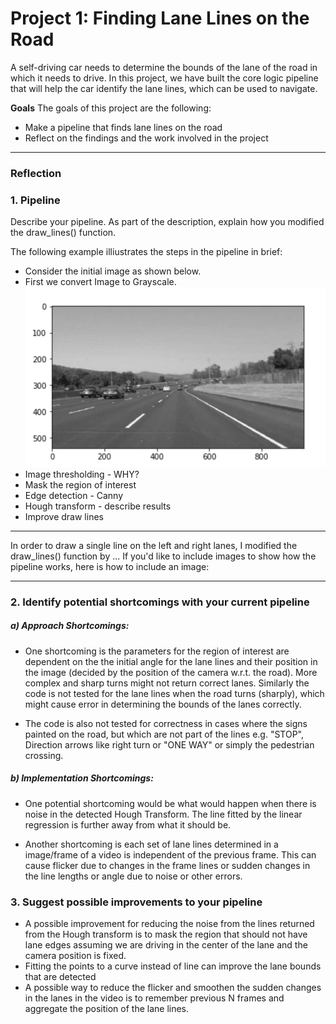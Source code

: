 # **Project 1: Finding Lane Lines on the Road** 
  A self-driving car needs to determine the bounds of the lane of the road in which it needs to drive. In this project, we have built the core logic pipeline that will help the car identify the lane lines, which can be used to navigate.

**Goals**
The goals of this project are the following:
* Make a pipeline that finds lane lines on the road
* Reflect on the findings and the work involved in the project

[initial]: ./readme_images/grey.png "Initial image"
[grey]: ./readme_images/grey.png "Grayscale"
[gaussian]: ./readme_images/gaussian.png "Gaussian blur"
[canny]: ./readme_images/canny.png "Canny Edge detection"
[masked]: ./readme_images/masked.png "Masked region"
[hough]: ./readme_images/hough.png "Hough transform"
[weighted]: ./readme_images/weighted.png "Final image"

---

### Reflection

### 1. Pipeline
Describe your pipeline. As part of the description, explain how you modified the draw_lines() function.

The following example illiustrates the steps in the pipeline in brief:
 - Consider the initial image as shown below.
 -   First we convert Image to Grayscale. 
     ![ 2 - Grayscale][grey]
 -   Image thresholding - WHY?
 -   Mask the region of interest
 -   Edge detection - Canny
 -   Hough transform - describe results
 -   Improve draw lines

-------
In order to draw a single line on the left and right lanes, I modified the draw_lines() function by ...
If you'd like to include images to show how the pipeline works, here is how to include an image: 

-----

### 2. Identify potential shortcomings with your current pipeline

##### a) Approach Shortcomings:
- One shortcoming is the parameters for the region of interest are dependent on the the initial angle for the lane lines and their position in the image (decided by the position of the camera w.r.t. the road). More complex and sharp turns might not return correct lanes. Similarly the code is not tested for the lane lines when the road turns (sharply), which might cause error in determining the bounds of the lanes correctly.

 - The code is also not tested for correctness in cases where the signs painted on the road, but which are not part of the lines e.g. "STOP", Direction arrows like right turn or "ONE WAY" or simply the pedestrian crossing.

##### b) Implementation Shortcomings:
 - One potential shortcoming would be what would happen when there is noise in the detected Hough Transform. The line fitted by the linear regression is further away from what it should be. 

 - Another shortcoming is each set of lane lines determined in a image/frame of a video is independent of the previous frame. This can cause flicker due to changes in the frame lines or sudden changes in the line lengths or angle due to noise or other errors.


### 3. Suggest possible improvements to your pipeline
 - A possible improvement for reducing the noise from the lines returned from the Hough transform is to mask the region that should not have lane edges assuming we are driving in the center of the lane and the camera position is fixed.
 - Fitting the points to a curve instead of line can improve the lane bounds that are detected
 - A possible way to reduce the flicker and smoothen the sudden changes in the lanes in the video is to remember previous N frames and aggregate the position of the lane lines.

